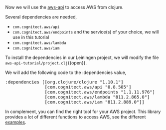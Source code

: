 Now we will use the [aws-api](https://github.com/cognitect-labs/aws-api) to access AWS from clojure. 

Several dependencies are needed, 
- `com.cognitect.aws/api`
- `com.cognitect.aws/endpoints`
and the service(s) of your choice, we will use in this tutorial
- `com.cognitect.aws/lambda` 
- `com.cognitect.aws/iam` 


To install the dependencies in our Leiningen project, we will modify the file `aws-api-tutorial/project.clj`{{open}}.

We will add the following code to the :dependencies value,
<pre class="file" data-filename="aws-api-tutorial/project.clj" 
    data-target="insert" 
    data-marker=":dependencies [[org.clojure/clojure \"1.10.1\"]]">
:dependencies [[org.clojure/clojure "1.10.1"] 
               [com.cognitect.aws/api "0.8.505"] 
               [com.cognitect.aws/endpoints "1.1.11.976"] 
               [com.cognitect.aws/lambda "811.2.865.0"] 
               [com.cognitect.aws/iam "811.2.889.0"]]
</pre>


In complement, you can find the right tool for your AWS project. 
This library provides a lot of different functions to access AWS, see the different [examples](https://github.com/cognitect-labs/aws-api/tree/master/examples).


